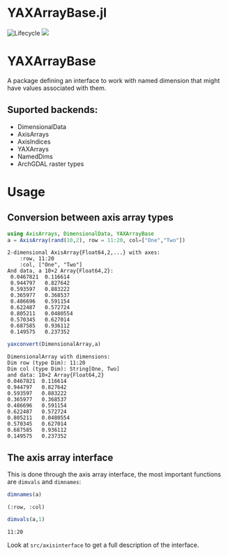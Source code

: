 # YAXArrayBase.jl

![Lifecycle](https://img.shields.io/badge/lifecycle-maturing-blue.svg)
[![][codecov-img]][codecov-url]

[codecov-img]: https://codecov.io/gh/JuliaDataCubes/YAXArrayBase.jl/branch/master/graph/badge.svg
[codecov-url]: https://codecov.io/gh/JuliaDataCubes/YAXArrayBase.jl

# YAXArrayBase

A package defining an interface to work with named dimension that might have values associated with them.

## Suported backends:

- DimensionalData
- AxisArrays
- AxisIndices
- YAXArrays
- NamedDims
- ArchGDAL raster types

# Usage

## Conversion between axis array types

````julia
using AxisArrays, DimensionalData, YAXArrayBase
a = AxisArray(rand(10,2), row = 11:20, col=["One","Two"])
````
````
2-dimensional AxisArray{Float64,2,...} with axes:
    :row, 11:20
    :col, ["One", "Two"]
And data, a 10×2 Array{Float64,2}:
 0.0467821  0.116614
 0.944797   0.827642
 0.593597   0.883222
 0.365977   0.368537
 0.486696   0.591154
 0.622487   0.572724
 0.805211   0.0480554
 0.570345   0.627014
 0.687585   0.936112
 0.149575   0.237352
 ````

 ````julia
 yaxconvert(DimensionalArray,a)
 ````
 ````
 DimensionalArray with dimensions:
 Dim row (type Dim): 11:20
 Dim col (type Dim): String[One, Two]
and data: 10×2 Array{Float64,2}
 0.0467821  0.116614
 0.944797   0.827642
 0.593597   0.883222
 0.365977   0.368537
 0.486696   0.591154
 0.622487   0.572724
 0.805211   0.0480554
 0.570345   0.627014
 0.687585   0.936112
 0.149575   0.237352
````

## The axis array interface

This is done through the axis array interface, the most important functions are `dimvals` and `dimnames`:

````julia
dimnames(a)
````
````
(:row, :col)
````

````julia
dimvals(a,1)
````
````
11:20
````

Look at `src/axisinterface` to get a full description of the interface.
